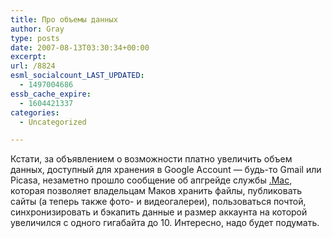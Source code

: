 ```yaml
---
title: Про объемы данных
author: Gray
type: posts
date: 2007-08-13T03:30:34+00:00
excerpt:
url: /8824
esml_socialcount_LAST_UPDATED:
  - 1497004686
essb_cache_expire:
  - 1604421337
categories:
  - Uncategorized

---
```








Кстати, за объявлением о возможности платно увеличить объем данных, доступный для хранения в Google Account &#8212; будь-то Gmail или Picasa, незаметно прошло сообщение об апгрейде службы <a href="http://www.apple.com/dotmac/" target="_blank">.Mac</a>, которая позволяет владельцам Маков хранить файлы, публиковать сайты (а теперь также фото- и видеогалереи), пользоваться почтой, синхронизировать и бэкапить данные и размер аккаунта на которой увеличился с одного гигабайта до 10. Интересно, надо будет подумать.